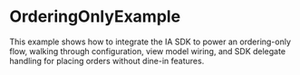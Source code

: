 # OrderingOnlyExample

This example shows how to integrate the IA SDK to power an ordering-only flow, walking through configuration, view model wiring, and SDK delegate handling for placing orders without dine-in features.
